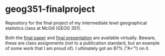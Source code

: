 # geog351-finalproject

Repository for the final project of my intermediate level geographical statistics class at McGill (GEOG 351).

Both the [final paper](https://rpubs.com/legallyahc/geog351_final_paper) and [final presentation](https://rpubs.com/legallyahc/geog351_final_pres) are available virtually. Beware, these are class assignments (not to a publication standard, but an example of some work that I am proud of). I ultimately got an 87% ("A+"!) on it.
